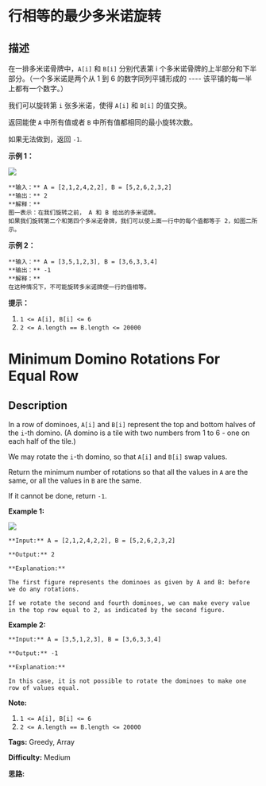 # 行相等的最少多米诺旋转

## 描述

在一排多米诺骨牌中，`A[i]` 和 `B[i]` 分别代表第 i 个多米诺骨牌的上半部分和下半部分。（一个多米诺是两个从 1 到 6 的数字同列平铺形成的 ---- 该平铺的每一半上都有一个数字。）

我们可以旋转第 `i` 张多米诺，使得 `A[i]` 和 `B[i]` 的值交换。

返回能使 `A` 中所有值或者 `B` 中所有值都相同的最小旋转次数。

如果无法做到，返回 `-1`.



**示例 1：**

![](https://assets.leetcode-cn.com/aliyun-lc-upload/uploads/2019/03/08/domino.png)

    
    
    **输入：** A = [2,1,2,4,2,2], B = [5,2,6,2,3,2]
    **输出：** 2
    **解释：**
    图一表示：在我们旋转之前， A 和 B 给出的多米诺牌。
    如果我们旋转第二个和第四个多米诺骨牌，我们可以使上面一行中的每个值都等于 2，如图二所示。
    

**示例 2：**

    
    
    **输入：** A = [3,5,1,2,3], B = [3,6,3,3,4]
    **输出：** -1
    **解释：**
    在这种情况下，不可能旋转多米诺牌使一行的值相等。
    



**提示：**

  1. `1 <= A[i], B[i] <= 6`
  2. `2 <= A.length == B.length <= 20000`



# Minimum Domino Rotations For Equal Row

## Description



In a row of dominoes, `A[i]` and `B[i]` represent the top and bottom halves of the `i`-th domino.  (A domino is a tile with two numbers from 1 to 6 - one on each half of the tile.)

We may rotate the `i`-th domino, so that `A[i]` and `B[i]` swap values.

Return the minimum number of rotations so that all the values in `A` are the same, or all the values in `B` are the same.

If it cannot be done, return `-1`.



**Example 1:**

![](https://assets.leetcode.com/uploads/2019/03/08/domino.png)

    
    
    **Input:** A = [2,1,2,4,2,2], B = [5,2,6,2,3,2]
    **Output:** 2
    **Explanation:**
    The first figure represents the dominoes as given by A and B: before we do any rotations.
    If we rotate the second and fourth dominoes, we can make every value in the top row equal to 2, as indicated by the second figure.
    

**Example 2:**

    
    
    **Input:** A = [3,5,1,2,3], B = [3,6,3,3,4]
    **Output:** -1
    **Explanation:**
    In this case, it is not possible to rotate the dominoes to make one row of values equal.
    



**Note:**

  1. `1 <= A[i], B[i] <= 6`
  2. `2 <= A.length == B.length <= 20000`


**Tags:** Greedy, Array

**Difficulty:** Medium

**思路:**
